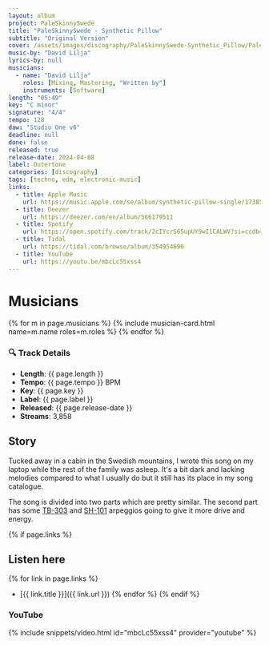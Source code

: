 ```yaml
---
layout: album
project: PaleSkinnySwede
title: "PaleSkinnySwede - Synthetic Pillow"
subtitle: "Original Version"
cover: /assets/images/discography/PaleSkinnySwede-Synthetic_Pillow/PaleSkinnySwede_-_Synthetic_Pillow.jpg
music-by: "David Lilja"
lyrics-by: null
musicians:
  - name: "David Lilja"
    roles: [Mixing, Mastering, "Written by"]
    instruments: [Software]
length: "05:49"
key: "C minor"
signature: "4/4"
tempo: 128
daw: "Studio One v6"
deadline: null
done: false
released: true
release-date: 2024-04-08
label: Outertone
categories: [discography]
tags: [techno, edm, electronic-music]
links:
  - title: Apple Music
    url: https://music.apple.com/se/album/synthetic-pillow-single/1738576924
  - title: Deezer
    url: https://deezer.com/en/album/566179511
  - title: Spotify
    url: https://open.spotify.com/track/2cIYcrS65upUY9wIlCALWV?si=ccdb43bbcf854524
  - title: Tidal
    url: https://tidal.com/browse/album/354954696
  - title: YouTube
    url: https://youtu.be/mbcLc55xss4
---
```


# Musicians
{% for m in page.musicians %}
  {% include musician-card.html name=m.name roles=m.roles %}
{% endfor %}

### 🔍 Track Details

- **Length**: {{ page.length }}
- **Tempo**: {{ page.tempo }} BPM
- **Key**: {{ page.key }}
- **Label**: {{ page.label }}
- **Released**: {{ page.release-date }}
- **Streams**: 3,858

## Story
Tucked away in a cabin in the Swedish mountains, I wrote this song on my laptop while the rest of the family was asleep. It's a bit dark and lacking melodies compared to what I usually do but it still has its place in my song catalogue.

The song is divided into two parts which are pretty similar. The second part has some [TB-303]() and [SH-101]() arpeggios going to give it more drive and energy.

{% if page.links %}
## Listen here
{% for link in page.links %}
- [{{ link.title }}]({{ link.url }})
{% endfor %}
{% endif %}

### YouTube
{% include snippets/video.html id="mbcLc55xss4" provider="youtube" %}
